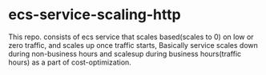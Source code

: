 # ecs-service-scaling-http
This repo. consists of ecs service that scales based(scales to 0) on low or zero traffic, and scales up once traffic starts, Basically service scales down during non-business hours and scalesup during business hours(traffic hours) as a part of cost-optimization.
